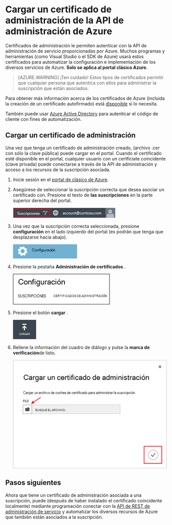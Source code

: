 <properties 
    pageTitle="Cargar un certificado de la API de administración de Azure | Microsoft Azure" 
    description="Obtenga información sobre cómo cargar el certificado de la API de administración de athe para el Portal de clásico de Azure." 
    services="cloud-services" 
    documentationCenter=".net" 
    authors="Thraka" 
    manager="timlt" 
    editor=""/>

<tags 
    ms.service="na" 
    ms.workload="tbd" 
    ms.tgt_pltfrm="na" 
    ms.devlang="na" 
    ms.topic="article" 
    ms.date="04/18/2016"
    ms.author="adegeo"/>


# <a name="upload-an-azure-management-api-management-certificate"></a>Cargar un certificado de administración de la API de administración de Azure

Certificados de administración le permiten autenticar con la API de administración de servicio proporcionadas por Azure. Muchos programas y herramientas (como Visual Studio o el SDK de Azure) usará estos certificados para automatizar la configuración e implementación de los diversos servicios de Azure. **Solo se aplica al portal clásico Azure**. 

>[AZURE.WARNING] ¡Ten cuidado! Estos tipos de certificados permitir que cualquier persona que autentica con ellos para administrar la suscripción que están asociados. 

Para obtener más información acerca de los certificados de Azure (incluida la creación de un certificado autofirmado) está [disponible](cloud-services/cloud-services-certs-create.md#what-are-management-certificates) si lo necesita.

También puede usar [Azure Active Directory](/services/active-directory/) para autenticar el código de cliente con fines de automatización.

## <a name="upload-a-management-certificate"></a>Cargar un certificado de administración

Una vez que tenga un certificado de administración creado, (archivo .cer con sólo la clave pública) puede cargar en el portal. Cuando el certificado esté disponible en el portal, cualquier usuario con un certficiate coincidente (clave privada) puede conectarse a través de la API de administración y acceso a los recursos de la suscripción asociada.

1. Inicie sesión en el [portal de clásico de Azure](http://manage.windowsazure.com).

2. Asegúrese de seleccionar la suscripción correcta que desea asociar un certificado con. Presione el texto de **las suscripciones** en la parte superior derecha del portal.

    ![Configuración](./media/azure-api-management-certs/subscription.png)

3. Una vez que la suscripción correcta seleccionada, presione **configuración** en el lado izquierdo del portal (es podrán que tenga que desplazarse hacia abajo). 
    
    ![Configuración](./media/azure-api-management-certs/settings.png)

4. Presione la pestaña **Administración de certificados** .

    ![Configuración](./media/azure-api-management-certs/certificates-tab.png)
    
5. Presione el botón **cargar** .

    ![Configuración](./media/azure-api-management-certs/upload.png)
    
6. Rellene la información del cuadro de diálogo y pulse la **marca de verificación**de listo.

    ![Configuración](./media/azure-api-management-certs/upload-dialog.png)

## <a name="next-steps"></a>Pasos siguientes

Ahora que tiene un certificado de administración asociada a una suscripción, puede (después de haber instalado el certificado coincidente localmente) mediante programación conectar con la [API de REST de administración de servicio](https://msdn.microsoft.com/library/azure/mt420159.aspx) y automatizar los diversos recursos de Azure que también están asociados a la suscripción. 